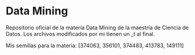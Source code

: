 # Data Mining

Repositorio oficial de la materia Data Mining de la maestría de Ciencia de Datos. Los archivos modificados por mi tienen un _t al final.

Mis semillas para la materia: [374063, 356101, 374483, 413783, 149111]